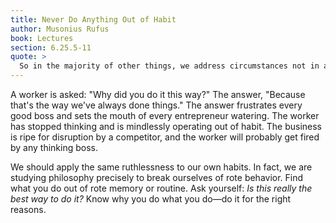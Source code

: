 ```yaml
---
title: Never Do Anything Out of Habit
author: Musonius Rufus
book: Lectures
section: 6.25.5-11
quote: >
  So in the majority of other things, we address circumstances not in accordance with the right assumptions, but mostly by following wretched habits. Since all that I've said is the case, the person in training must seek to rise above, so as to stop seeking out pleasure and steering away from pain; to stop clinging to living and abhorring death; and in the case of propery and money, to stop valuing receiving over giving.
---
```


A worker is asked: "Why did you do it this way?" The answer, "Because that's the way we've always done things." The answer frustrates every good boss and sets the mouth of every entrepreneur watering. The worker has stopped thinking and is mindlessly operating out of habit. The business is ripe for disruption by a competitor, and the worker will probably get fired by any thinking boss.

We should apply the same ruthlessness to our own habits. In fact, we are studying philosophy precisely to break ourselves of rote behavior. Find what you do out of rote memory or routine. Ask yourself: _Is this really the best way to do it?_ Know why you do what you do—do it for the right reasons.
